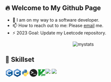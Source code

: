 ## 🔥 Welcome to My Github Page

- 🌱 I am on my way to a software developer.
- 📫 How to reach out to me: Please [email](mailto:ryan.hsu06190619@gmail.com) me.
- ⚡ 2023 Goal: Update my Leetcode repository.
<p align="center"> <img src="https://github-readme-stats.vercel.app/api?username=KaidenHsu&show_icons=true&theme=cobalt&hide=prs,contribs" alt="mystats" /></p>

## 🔨 Skillset

<img align="left" alt="c" width="26px" src="https://github.com/devicons/devicon/blob/master/icons/c/c-original.svg" />
<img align="left" alt="cplusplus" width="26px" src="https://github.com/devicons/devicon/blob/master/icons/cplusplus/cplusplus-original.svg" />
<img align="left" alt="python" width="26px" src="https://github.com/devicons/devicon/blob/master/icons/python/python-original.svg" />    
<img align="left" alt="Terminal" width="26px" src="https://raw.githubusercontent.com/github/explore/80688e429a7d4ef2fca1e82350fe8e3517d3494d/topics/terminal/terminal.png" />
<img align="left" alt="vim" width="26px" src="https://github.com/devicons/devicon/blob/master/icons/vim/vim-plain.svg" />
<img align="vscode" width="33px" src="https://cdn.jsdelivr.net/gh/devicons/devicon/icons/vscode/vscode-original.svg" />
<img align="linux" width="33px" src="https://cdn.jsdelivr.net/gh/devicons/devicon/icons/linux/linux-original.svg" />
